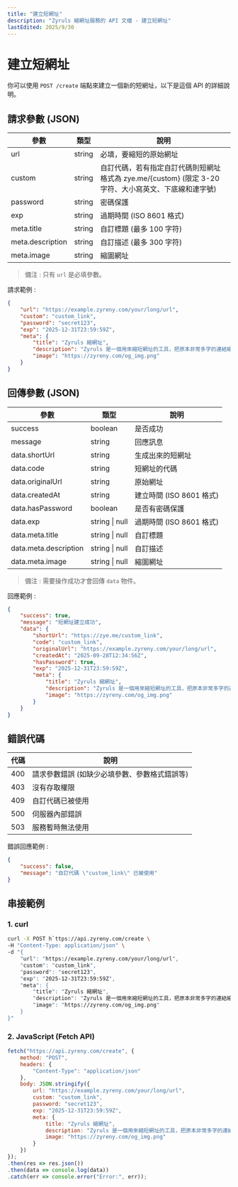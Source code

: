 ```yaml
---
title: "建立短網址"
description: "Zyruls 縮網址服務的 API 文檔 - 建立短網址"
lastEdited: 2025/9/30
---
```


# 建立短網址 
你可以使用 `POST /create` 端點來建立一個新的短網址，以下是這個 API 的詳細說明。

## 請求參數 (JSON)
|參數|類型|說明|
|----|----|----|
|url|string|必填，要縮短的原始網址|
|custom|string|自訂代碼，若有指定自訂代碼則短網址格式為 zye.me/{custom} (限定 3-20 字符、大小寫英文、下底線和連字號)|
|password|string|密碼保護|
|exp|string|過期時間 (ISO 8601 格式)|
|meta.title|string|自訂標題 (最多 100 字符)|
|meta.description|string|自訂描述 (最多 300 字符)|
|meta.image|string|縮圖網址|
> 備注 : 只有 `url` 是必填參數。

請求範例 :
```json
{
    "url": "https://example.zyreny.com/your/long/url",
    "custom": "custom_link",
    "password": "secret123",
    "exp": "2025-12-31T23:59:59Z",
    "meta": {
        "title": "Zyruls 縮網址",
        "description": "Zyruls 是一個用來縮短網址的工具，把原本非常多字的連結縮短成大約 10 個字符，甚至更少！",
        "image": "https://zyreny.com/og_img.png"
    }
}
```

## 回傳參數 (JSON)
|參數|類型|說明|
|----|----|----|
|success|boolean|是否成功|
|message|string|回應訊息|
|data.shortUrl|string|生成出來的短網址|
|data.code|string|短網址的代碼|
|data.originalUrl|string|原始網址|
|data.createdAt|string|建立時間 (ISO 8601 格式)|
|data.hasPassword|boolean|是否有密碼保護|
|data.exp|string \| null|過期時間 (ISO 8601 格式)|
|data.meta.title|string \| null|自訂標題|
|data.meta.description|string \| null|自訂描述|
|data.meta.image|string \| null|縮圖網址|
> 備注 : 需要操作成功才會回傳 `data` 物件。
> 
回應範例 :
```json
{
    "success": true,
    "message": "短網址建立成功",
    "data": {
        "shortUrl": "https://zye.me/custom_link",
        "code": "custom_link",
        "originalUrl": "https://example.zyreny.com/your/long/url",
        "createdAt": "2025-09-28T12:34:56Z",
        "hasPassword": true,
        "exp": "2025-12-31T23:59:59Z",
        "meta": {
            "title": "Zyruls 縮網址",
            "description": "Zyruls 是一個用來縮短網址的工具，把原本非常多字的連結縮短成大約 10 個字符，甚至更少！",
            "image": "https://zyreny.com/og_img.png"
        }
    }
}
```

## 錯誤代碼
|代碼|說明|
|----|----|
|400|請求參數錯誤 (如缺少必填參數、參數格式錯誤等)|
|403|沒有存取權限|
|409|自訂代碼已被使用|
|500|伺服器內部錯誤|
|503|服務暫時無法使用|

錯誤回應範例 :
```json
{
    "success": false,
    "message": "自訂代碼 \"custom_link\" 已被使用"
}
```

## 串接範例
### 1. curl
```bash
curl -X POST h`ttps://api.zyreny.com/create \
-H "Content-Type: application/json" \
-d "{
    "url": "https://example.zyreny.com/your/long/url",
    "custom": "custom_link",
    "password": "secret123",
    "exp": "2025-12-31T23:59:59Z",
    "meta": {
        "title": "Zyruls 縮網址",
        "description": "Zyruls 是一個用來縮短網址的工具，把原本非常多字的連結縮短成大約 10 個字符，甚至更少！",
        "image": "https://zyreny.com/og_img.png"
    }
}"
```
### 2. JavaScript (Fetch API)
```javascript
fetch("https://api.zyreny.com/create", {
    method: "POST",
    headers: {
        "Content-Type": "application/json"
    },
    body: JSON.stringify({
        url: "https://example.zyreny.com/your/long/url",
        custom: "custom_link",
        password: "secret123",
        exp: "2025-12-31T23:59:59Z",
        meta: {
            title: "Zyruls 縮網址",
            description: "Zyruls 是一個用來縮短網址的工具，把原本非常多字的連結縮短成大約 10 個字符，甚至更少！",
            image: "https://zyreny.com/og_img.png"
        }
    })
});
.then(res => res.json())
.then(data => console.log(data))
.catch(err => console.error("Error:", err));
```